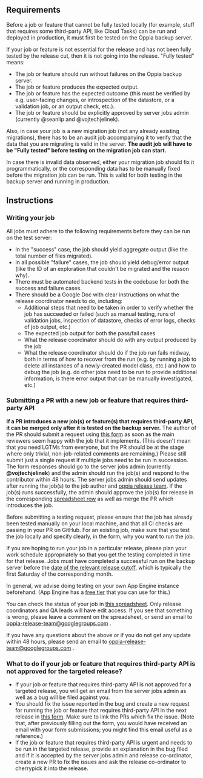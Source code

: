 ## Requirements

Before a job or feature that cannot be fully tested locally (for example, stuff that requires some third-party API, like Cloud Tasks) can be run and deployed in production, it must first be tested on the Oppia backup server.

If your job or feature is not essential for the release and has not been fully tested by the release cut, then it is not going into the release. "Fully tested" means:
- The job or feature should run without failures on the Oppia backup server.
- The job or feature produces the expected output.
- The job or feature has the expected outcome (this must be verified by e.g. user-facing changes, or introspection of the datastore, or a validation job, or an output check, etc.).
- The job or feature should be explicitly approved by server jobs admin (currently @seanlip and @vojtechjelinek).

Also, in case your job is a new migration job (not any already existing migrations), there has to be an audit job accompanying it to verify that the data that you are migrating is valid in the server. **The audit job will have to be "Fully tested" before testing on the migration job can start.** 

In case there is invalid data observed, either your migration job should fix it programmatically, or the corresponding data has to be manually fixed before the migration job can be run. This is valid for both testing in the backup server and running in production.

## Instructions

### Writing your job

All jobs must adhere to the following requirements before they can be run on the test server:
- In the "success" case, the job should yield aggregate output (like the total number of files migrated).
- In all possible "failure" cases, the job should yield debug/error output (like the ID of an exploration that couldn't be migrated and the reason why).
- There must be automated backend tests in the codebase for both the success and failure cases.
- There should be a Google Doc with clear instructions on what the release coordinator needs to do, including:
  - Additional steps that need to be taken in order to verify whether the job has succeeded or failed (such as manual testing, runs of validation jobs, inspection of datastore, checks of error logs, checks of job output, etc.)
  - The expected job output for both the pass/fail cases
  - What the release coordinator should do with any output produced by the job
  - What the release coordinator should do if the job run fails midway, both in terms of how to recover from the run (e.g. by running a job to delete all instances of a newly-created model class, etc.) and how to debug the job (e.g. do other jobs need to be run to provide additional information, is there error output that can be manually investigated, etc.)

### Submitting a PR with a new job or feature that requires third-party API

**If a PR introduces a new job(s) or feature(s) that requires third-party API, it can be merged only after it is tested on the backup server.** The author of the PR should submit a request using [this form](https://goo.gl/forms/XIj00RJ2h5L55XzU2) as soon as the main reviewers seem happy with the job that it implements. (This doesn't mean that you need LGTMs from everyone, but the PR should be at the stage where only trivial, non-job-related comments are remaining.) Please still submit just a single request if multiple jobs need to be run in succession. The form responses should go to the server jobs admin (currently **@vojtechjelinek**) and the admin should run the job(s) and respond to the contributor within 48 hours. The server jobs admin should send updates after running the job(s) to the job author and [oppia release team](oppia-release-team@googlegroups.com). If the job(s) runs successfully, the admin should approve the job(s) for release in the corresponding [spreadsheet row](https://docs.google.com/spreadsheets/d/1Wegd0rZhVOm3Q3VCIw0xMbLC7IWtRyrEahiPn61Fhoo/edit#gid=948463314&range=S:S) as well as merge the PR which introduces the job. 

Before submitting a testing request, please ensure that the job has already been tested manually on your local machine, and that all CI checks are passing in your PR on GitHub. For an existing job, make sure that you test the job locally and specify clearly, in the form, why you want to run the job.

If you are hoping to run your job in a particular release, please plan your work schedule appropriately so that you get the testing completed in time for that release. Jobs must have completed a successful run on the backup server before the [date of the relevant release cutoff](https://github.com/oppia/oppia/wiki/Release-Schedule), which is typically the first Saturday of the corresponding month.

In general, we advise doing testing on your own App Engine instance beforehand. (App Engine has a [free tier](https://cloud.google.com/free/docs/always-free-usage-limits#gae_name) that you can use for this.)

You can check the status of your job in [this spreadsheet](https://docs.google.com/spreadsheets/d/1Wegd0rZhVOm3Q3VCIw0xMbLC7IWtRyrEahiPn61Fhoo/edit). Only release coordinators and QA leads will have edit access. If you see that something is wrong, please leave a comment on the spreadsheet, or send an email to oppia-release-team@googlegroups.com . 

If you have any questions about the above or if you do not get any update within 48 hours, please send an email to oppia-release-team@googlegroups.com .

### What to do if your job or feature that requires third-party API is not approved for the targeted release?

* If your job or feature that requires third-party API is not approved for a targeted release, you will get an email from the server jobs admin as well as a bug will be filed against you. 
* You should fix the issue reported in the bug and create a new request for running the job or feature that requires third-party API in the next release in [this form](https://goo.gl/forms/XIj00RJ2h5L55XzU2). Make sure to link the PRs which fix the issue. (Note that, after previously filling out the form, you would have received an email with your form submissions; you might find this email useful as a reference.)
* If the job or feature that requires third-party API is urgent and needs to be run in the targeted release, provide an explanation in the bug filed and if it is accepted by the server jobs admin and release co-ordinator, create a new PR to fix the issues and ask the release co-ordinator to cherrypick it into the release.